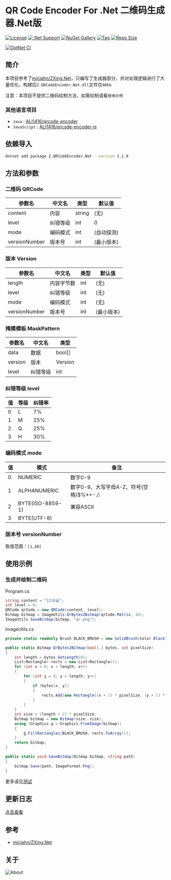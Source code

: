# QR Code Encoder For .Net 二维码生成器.Net版

[![License](https://img.shields.io/github/license/ALI1416/QRCodeEncoder.Net?label=License)](https://www.apache.org/licenses/LICENSE-2.0.txt)
[![.Net Support](https://img.shields.io/badge/.NET%20Standard-2.0+-green)](https://openjdk.org/)
[![NuGet Gallery](https://img.shields.io/nuget/v/Z.QRCodeEncoder.Net?label=NuGet%20Gallery)](https://www.nuget.org/packages/Z.QRCodeEncoder.Net)
[![Tag](https://img.shields.io/github/v/tag/ALI1416/QRCodeEncoder.Net?label=Tag)](https://github.com/ALI1416/QRCodeEncoder.Net/tags)
[![Repo Size](https://img.shields.io/github/repo-size/ALI1416/QRCodeEncoder.Net?label=Repo%20Size&color=success)](https://github.com/ALI1416/QRCodeEncoder.Net/archive/refs/heads/master.zip)

[![DotNet CI](https://github.com/ALI1416/QRCodeEncoder.Net/actions/workflows/ci.yml/badge.svg)](https://github.com/ALI1416/QRCodeEncoder.Net/actions/workflows/ci.yml)

## 简介

本项目参考了[micjahn/ZXing.Net](https://github.com/micjahn/ZXing.Net)，只编写了生成器部分，并对处理逻辑进行了大量优化，构建后`Z.QRCodeEncoder.Net.dll`文件仅`40kb`

注意：本项目不提供二维码绘制方法，如需绘制请看`使用示例`

### 其他语言项目

- `Java` : [ALI1416/qrcode-encoder](https://github.com/ALI1416/qrcode-encoder)
- `JavaScript` : [ALI1416/qrcode-encoder-js](https://github.com/ALI1416/qrcode-encoder-js)

## 依赖导入

```sh
dotnet add package Z.QRCodeEncoder.Net --version 1.1.0
```

## 方法和参数

### 二维码 QRCode

| 参数名        | 中文名   | 类型   | 默认值     |
| ------------- | -------- | ------ | ---------- |
| content       | 内容     | string | (无)       |
| level         | 纠错等级 | int    | 0          |
| mode          | 编码模式 | int    | (自动探测) |
| versionNumber | 版本号   | int    | (最小版本) |

### 版本 Version

| 参数名        | 中文名     | 类型 | 默认值     |
| ------------- | ---------- | ---- | ---------- |
| length        | 内容字节数 | int  | (无)       |
| level         | 纠错等级   | int  | (无)       |
| mode          | 编码模式   | int  | (无)       |
| versionNumber | 版本号     | int  | (最小版本) |

### 掩模模板 MaskPattern

| 参数名  | 中文名   | 类型    |
| ------- | -------- | ------- |
| data    | 数据     | bool[]  |
| version | 版本     | Version |
| level   | 纠错等级 | int     |

### 纠错等级 level

| 值  | 等级 | 纠错率 |
| --- | ---- | ------ |
| 0   | L    | 7%     |
| 1   | M    | 15%    |
| 2   | Q    | 25%    |
| 3   | H    | 30%    |

### 编码模式 mode

| 值  | 模式             | 备注                                     |
| --- | ---------------- | ---------------------------------------- |
| 0   | NUMERIC          | 数字0-9                                  |
| 1   | ALPHANUMERIC     | 数字0-9、大写字母A-Z、符号(空格)$%*+-./: |
| 2   | BYTE(ISO-8859-1) | 兼容ASCII                                |
| 3   | BYTE(UTF-8)      |                                          |

### 版本号 versionNumber

取值范围：`[1,40]`

## 使用示例

### 生成并绘制二维码

Program.cs

```csharp
string content = "1234😀";
int level = 0;
QRCode qrCode = new QRCode(content, level);
Bitmap bitmap = ImageUtils.QrBytes2Bitmap(qrCode.Matrix, 10);
ImageUtils.SaveBitmap(bitmap, "qr.png");
```

ImageUtils.cs

```csharp
private static readonly Brush BLACK_BRUSH = new SolidBrush(Color.Black);

public static Bitmap QrBytes2Bitmap(bool[,] bytes, int pixelSize)
{
    int length = bytes.GetLength(0);
    List<Rectangle> rects = new List<Rectangle>();
    for (int x = 0; x < length; x++)
    {
        for (int y = 0; y < length; y++)
        {
            if (bytes[x, y])
            {
                rects.Add(new Rectangle((x + 1) * pixelSize, (y + 1) * pixelSize, pixelSize, pixelSize));
            }
        }
    }
    int size = (length + 2) * pixelSize;
    Bitmap bitmap = new Bitmap(size, size);
    using (Graphics g = Graphics.FromImage(bitmap))
    {
        g.FillRectangles(BLACK_BRUSH, rects.ToArray());
    }
    return bitmap;
}

public static void SaveBitmap(Bitmap bitmap, string path)
{
    bitmap.Save(path, ImageFormat.Png);
}
```

更多请见[测试](./Z.QRCodeEncoder.Net.Test)

## 更新日志

[点击查看](./CHANGELOG.md)

## 参考

- [micjahn/ZXing.Net](https://github.com/micjahn/ZXing.Net)

## 关于

<picture>
  <source media="(prefers-color-scheme: dark)" srcset="https://www.404z.cn/images/about.dark.svg">
  <img alt="About" src="https://www.404z.cn/images/about.light.svg">
</picture>
